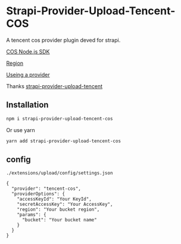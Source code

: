 # Strapi-Provider-Upload-Tencent-COS

A tencent cos provider plugin deved for strapi.

[COS Node.js SDK](https://cloud.tencent.com/document/product/436/8629)

[Region](https://cloud.tencent.com/document/product/436/6224)

[Useing a provider](https://strapi.io/documentation/3.0.0-beta.x/plugins/upload.html#using-a-provider)

Thanks [strapi-provider-upload-tencent](https://www.npmjs.com/package/strapi-provider-upload-tencent)



## Installation

```bash
npm i strapi-provider-upload-tencent-cos
```

Or use yarn

```bash
yarn add strapi-provider-upload-tencent-cos
```



## config

`./extensions/upload/config/settings.json`

```
{
  "provider": "tencent-cos",
  "providerOptions": {
    "accessKeyId": "Your KeyId",
    "secretAccessKey": "Your AccessKey",
    "region": "Your bucket region",
    "params": {
      "bucket": "Your bucket name"
    }
  }
}

```

